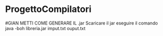 # ProgettoCompilatori
#GIAN METTI COME GENERARE IL .jar
Scaricare il jar
eseguire il comando
java -boh libreria.jar imput.txt ouput.txt
